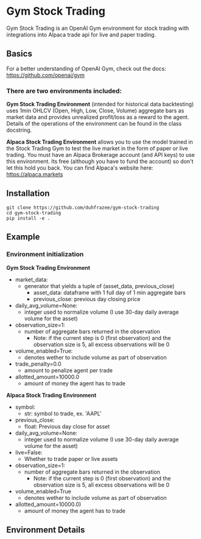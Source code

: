 # Gym Stock Trading
Gym Stock Trading is an OpenAI Gym environment for stock trading with integrations into Alpaca trade api for live and paper trading.

## Basics
For a better understanding of OpenAI Gym, check out the docs: https://github.com/openai/gym

### There are two environments included:

**Gym Stock Trading Environment** (intended for historical data backtesting) uses 1min OHLCV (Open, High, Low, Close, Volume) aggregate bars as market data and provides unrealized profit/loss as a reward to the agent. Details of the operations of the environment can be found in the class docstring.

**Alpaca Stock Trading Environment** allows you to use the model trained in the Stock Trading Gym to test the live market in the form of paper or live trading. You must have an Alpaca Brokerage account (and API keys) to use this environment. Its free (although you have to fund the account) so don't let this hold you back. You can find Alpaca's website here: https://alpaca.markets

## Installation
```
git clone https://github.com/duhfrazee/gym-stock-trading
cd gym-stock-trading
pip install -e .
```

## Example


### Environment initialization
**Gym Stock Trading Environment**
- market_data:
  - generator that yields a tuple of (asset_data, previous_close)
    - asset_data: dataframe with 1 full day of 1 min aggregate bars
    - previous_close: previous day closing price
- daily_avg_volume=None:
  - integer used to normalize volume (I use 30-day daily average volume for the asset)
- observation_size=1:
  - number of aggregate bars returned in the observation
    - Note: if the current step is 0 (first observation) and the observation size is 5, all excess observations will be 0
- volume_enabled=True:
  - denotes wether to include volume as part of observation
- trade_penalty=0.0
  - amount to penalize agent per trade
- allotted_amount=10000.0
  - amount of money the agent has to trade

**Alpaca Stock Trading Environment**
- symbol:
  - str: symbol to trade, ex. 'AAPL'
- previous_close:
  - float: Previous day close for asset 
- daily_avg_volume=None:
  - integer used to normalize volume (I use 30-day daily average volume for the asset)
- live=False:
  - Whether to trade paper or live assets
- observation_size=1:
  - number of aggregate bars returned in the observation
    - Note: if the current step is 0 (first observation) and the observation size is 5, all excess observations will be 0 
- volume_enabled=True
  - denotes wether to include volume as part of observation
- allotted_amount=10000.0)
  - amount of money the agent has to trade

## Environment Details
